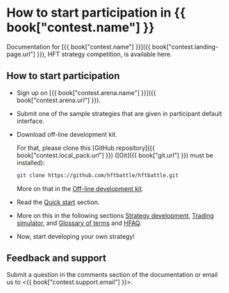# How to start participation in {{ book["contest.name"] }}

Documentation for [{{ book["contest.name"] }}]({{ book["contest.landing-page.url"] }}), HFT strategy competition, is available here.

## How to start participation

- Sign up on [{{ book["contest.arena.name"] }}]({{ book["contest.arena.url"] }}).
- Submit one of the sample strategies that are given in participant default interface.
- Download off-line development kit.

  For that, please clone this [GitHub repository]({{ book["contest.local_pack.url"] }}) ([Git]({{ book["git.url"] }}) must be installed):

  ```bash
  git clone https://github.com/hftbattle/hftbattle.git
  ```

  More on that in the [Off-line development kit](local_pack/README.md).
- Read the [Quick start](quick_start.md) section.
- More on this in the following sections [Strategy development](strategy/README.md), [Trading simulator](simulator/README.md), and [Glossary of terms](terms.md) and [HFAQ](HFAQ.md).
- Now, start developing your own strategy!

## Feedback and support

Submit a question in the comments section of the documentation or email us to <{{ book["contest.support.email"] }}>.
